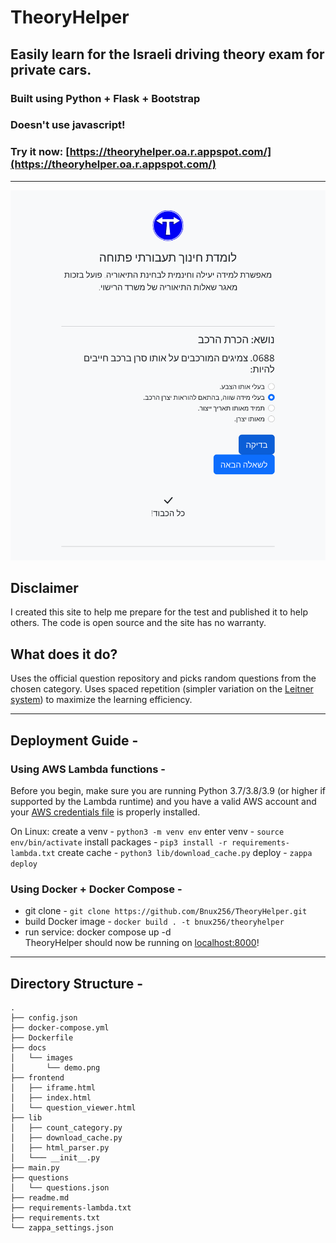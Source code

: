 # **TheoryHelper**
## Easily learn for the Israeli driving theory exam for private cars.
### Built using Python + Flask + Bootstrap
### Doesn't use javascript!
### Try it now: [https://theoryhelper.oa.r.appspot.com/](https://theoryhelper.oa.r.appspot.com/)
---

![demo image](/docs/images/demo.png)
## Disclaimer
I created this site to help me prepare for the test and published it to help others. The code is open source and the site has no warranty.

## What does it do?
Uses the official question repository and picks random questions from the chosen category. Uses spaced repetition (simpler variation on the [Leitner system](https://en.wikipedia.org/wiki/Leitner_system)) to maximize the learning efficiency.

---
## Deployment Guide - 
### Using AWS Lambda functions - 
Before you begin, make sure you are running Python 3.7/3.8/3.9 (or higher if supported by the Lambda runtime) and you have a valid AWS account and your [AWS credentials file](https://blogs.aws.amazon.com/security/post/Tx3D6U6WSFGOK2H/A-New-and-Standardized-Way-to-Manage-Credentials-in-the-AWS-SDKs) is properly installed.

On Linux:
create a venv - `python3 -m venv env`
enter venv - `source env/bin/activate`
install packages - `pip3 install -r requirements-lambda.txt`
create cache - `python3 lib/download_cache.py`
deploy - `zappa deploy`

### Using Docker + Docker Compose - 
- git clone - `git clone https://github.com/Bnux256/TheoryHelper.git`
- build Docker image - `docker build . -t bnux256/theoryhelper`
- run service: docker compose up -d \
TheoryHelper should now be running on [localhost:8000](localhost:8000)!
---

## Directory Structure - 
```
.
├── config.json
├── docker-compose.yml
├── Dockerfile
├── docs
│   └── images
│       └── demo.png
├── frontend
│   ├── iframe.html
│   ├── index.html
│   └── question_viewer.html
├── lib
│   ├── count_category.py
│   ├── download_cache.py
│   ├── html_parser.py
│   └─── __init__.py
├── main.py
├── questions
│   └── questions.json
├── readme.md
├── requirements-lambda.txt
├── requirements.txt
└── zappa_settings.json
```

